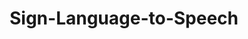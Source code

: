 ---
title: "Sign-Language-to-Speech"

categories: ['']

tags: ['Sign', 'Language', 'to', 'Speech']

arwords: 'تحويل لغة الإشارة إلى كلام'

arexps: []

enwords: ['Sign-Language-to-Speech']

enexps: []

arlexicons: 'ح'

enlexicons: 'S'

authors: ['Ruqayya Roshdy']

translators: ['']

citations: 'مقدمة في حوسبة اللغة العربية'

sources: 'مركز الملك عبدالله بن عبدالعزيز الدولي لخدمة اللغة العربية'

slug: ""
---